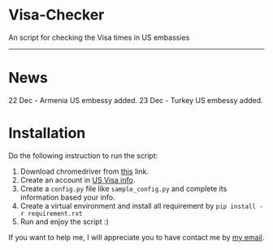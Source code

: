 # Visa-Checker
An script for checking the Visa times in US embassies

------------------------

# News

22 Dec - Armenia US embessy added.
23 Dec - Turkey US embessy added.


# Installation

Do the following instruction to run the script:

1. Download chromedriver from <a href="https://chromedriver.chromium.org">this</a> link.
2. Create an account in <a href="https://ais.usvisa-info.com/"> US Visa info</a>.
3. Create a `config.py` file like `sample_config.py` and complete its information based your info.
4. Create a virtual environment and install all requirement by `pip install -r requirement.rxt`
5. Run and enjoy the script :)

If you want to help me, I will appreciate you to have contact me by <a href="mohammadhadi.omidi95@gmial.com">my email</a>.
